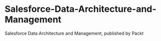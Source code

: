 # Salesforce-Data-Architecture-and-Management
Salesforce Data Architecture and Management, published by Packt
